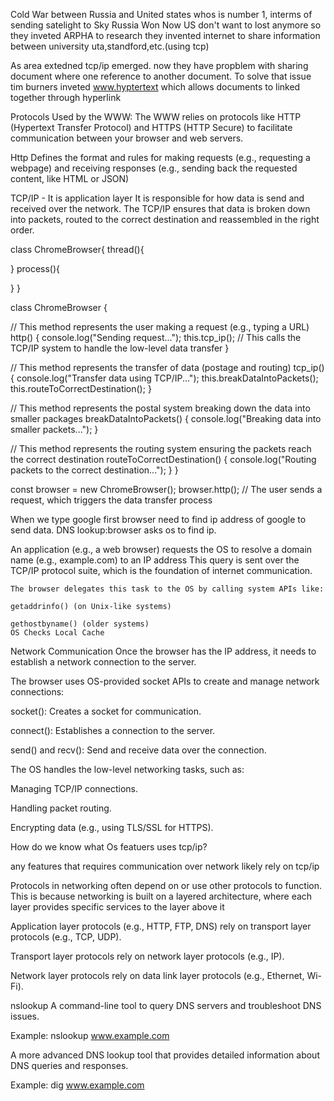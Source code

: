 Cold War between Russia and United states whos is number 1, interms of sending satelight to Sky
Russia Won
Now US don't want to lost anymore so they inveted ARPHA to research they invented internet to share information
between university uta,standford,etc.(using tcp)

As area extedned tcp/ip emerged. now they have propblem with sharing document where one reference to another document.
To solve that issue tim burners inveted www.hyptertext which allows documents to linked together through hyperlink

Protocols Used by the WWW:
The WWW relies on protocols like HTTP (Hypertext Transfer Protocol) and HTTPS (HTTP Secure) to facilitate communication between your browser and web servers.







Http
 Defines the format and rules for making requests (e.g., requesting a webpage) and receiving responses (e.g., sending back the requested content, like HTML or JSON)


TCP/IP - It is application layer
It is responsible for how data is send and received over the network.
The TCP/IP ensures that data is broken down into packets, routed to the correct destination and reassembled in the right order.



class ChromeBrowser{
  thread(){

  } 
  process(){

  }
}

class ChromeBrowser {

  // This method represents the user making a request (e.g., typing a URL)
  http() {
    console.log("Sending request...");
    this.tcp_ip(); // This calls the TCP/IP system to handle the low-level data transfer
  }

  // This method represents the transfer of data (postage and routing)
  tcp_ip() {
    console.log("Transfer data using TCP/IP...");
    this.breakDataIntoPackets();
    this.routeToCorrectDestination();
  }

  // This method represents the postal system breaking down the data into smaller packages
  breakDataIntoPackets() {
    console.log("Breaking data into smaller packets...");
  }

  // This method represents the routing system ensuring the packets reach the correct destination
  routeToCorrectDestination() {
    console.log("Routing packets to the correct destination...");
  }
}

const browser = new ChromeBrowser();
browser.http();  // The user sends a request, which triggers the data transfer process



When we type google first browser need to find ip address of google to send data.
DNS lookup:browser asks os to find ip.


An application (e.g., a web browser) requests the OS to resolve a domain name (e.g., example.com) to an IP address
This query is sent over the TCP/IP protocol suite, which is the foundation of internet communication.


    The browser delegates this task to the OS by calling system APIs like:

    getaddrinfo() (on Unix-like systems)

    gethostbyname() (older systems)
    OS Checks Local Cache

Network Communication
  Once the browser has the IP address, it needs to establish a network connection to the server.

  The browser uses OS-provided socket APIs to create and manage network connections:

  socket(): Creates a socket for communication.

  connect(): Establishes a connection to the server.

  send() and recv(): Send and receive data over the connection.

  The OS handles the low-level networking tasks, such as:

  Managing TCP/IP connections.

  Handling packet routing.

  Encrypting data (e.g., using TLS/SSL for HTTPS).

How do we know what Os featuers uses tcp/ip?

any features that requires communication over network likely rely on tcp/ip

Protocols in networking often depend on or use other protocols to function. This is because networking is built on a layered architecture, where each layer provides specific services to the layer above it


Application layer protocols (e.g., HTTP, FTP, DNS) rely on transport layer protocols (e.g., TCP, UDP).

Transport layer protocols rely on network layer protocols (e.g., IP).

Network layer protocols rely on data link layer protocols (e.g., Ethernet, Wi-Fi).


nslookup
A command-line tool to query DNS servers and troubleshoot DNS issues.

Example:
nslookup www.example.com


A more advanced DNS lookup tool that provides detailed information about DNS queries and responses.

Example:
dig www.example.com
